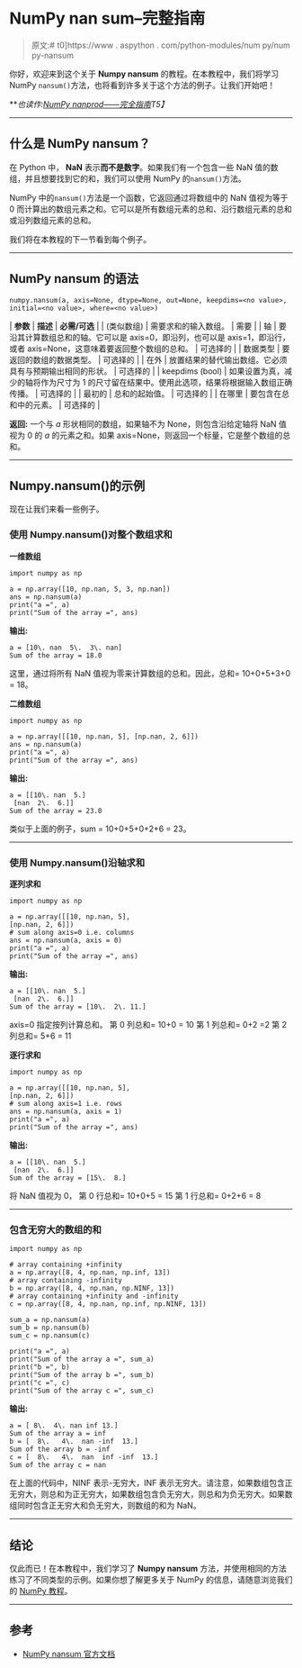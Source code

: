 # NumPy nan sum–完整指南

> 原文:# t0]https://www . aspython . com/python-modules/num py/num py-nansum

你好，欢迎来到这个关于 **Numpy nansum** 的教程。在本教程中，我们将学习 NumPy `nansum()`方法，也将看到许多关于这个方法的例子。让我们开始吧！

***也读作:[NumPy nanprod——完全指南](https://www.askpython.com/python-modules/numpy/numpy-nanprod)*T5】**

* * *

## 什么是 NumPy nansum？

在 Python 中， **NaN** 表示**而不是数字**。如果我们有一个包含一些 NaN 值的数组，并且想要找到它的和，我们可以使用 NumPy 的`nansum()`方法。

NumPy 中的`nansum()`方法是一个函数，它返回通过将数组中的 NaN 值视为等于 0 而计算出的数组元素之和。它可以是所有数组元素的总和、沿行数组元素的总和或沿列数组元素的总和。

我们将在本教程的下一节看到每个例子。

* * *

## NumPy nansum 的语法

```
numpy.nansum(a, axis=None, dtype=None, out=None, keepdims=<no value>, initial=<no value>, where=<no value>)

```

| **参数** | **描述** | **必需/可选** |
| (类似数组) | 需要求和的输入数组。 | 需要 |
| 轴 | 要沿其计算数组总和的轴。它可以是 axis=0，即沿列，也可以是 axis=1，即沿行，或者 axis=None，这意味着要返回整个数组的总和。 | 可选择的 |
| 数据类型 | 要返回的数组的数据类型。 | 可选择的 |
| 在外 | 放置结果的替代输出数组。它必须具有与预期输出相同的形状。 | 可选择的 |
| keepdims (bool) | 如果设置为真，减少的轴将作为尺寸为 1 的尺寸留在结果中。使用此选项，结果将根据输入数组正确传播。 | 可选择的 |
| 最初的 | 总和的起始值。 | 可选择的 |
| 在哪里 | 要包含在总和中的元素。 | 可选择的 |

**返回:**
一个与 *a* 形状相同的数组，如果轴不为 None，则包含沿给定轴将 NaN 值视为 0 的 *a* 的元素之和。如果 axis=None，则返回一个标量，它是整个数组的总和。

* * *

## Numpy.nansum()的示例

现在让我们来看一些例子。

### 使用 Numpy.nansum()对整个数组求和

**一维数组**

```
import numpy as np

a = np.array([10, np.nan, 5, 3, np.nan])
ans = np.nansum(a)
print("a =", a)
print("Sum of the array =", ans)

```

**输出:**

```
a = [10\. nan  5\.  3\. nan]
Sum of the array = 18.0

```

这里，通过将所有 NaN 值视为零来计算数组的总和。因此，总和= 10+0+5+3+0 = 18。

**二维数组**

```
import numpy as np

a = np.array([[10, np.nan, 5], [np.nan, 2, 6]])
ans = np.nansum(a)
print("a =", a)
print("Sum of the array =", ans)

```

**输出:**

```
a = [[10\. nan  5.]
 [nan  2\.  6.]]
Sum of the array = 23.0

```

类似于上面的例子，sum = 10+0+5+0+2+6 = 23。

* * *

### 使用 Numpy.nansum()沿轴求和

**逐列求和**

```
import numpy as np

a = np.array([[10, np.nan, 5], 
[np.nan, 2, 6]])
# sum along axis=0 i.e. columns 
ans = np.nansum(a, axis = 0)
print("a =", a)
print("Sum of the array =", ans)

```

**输出:**

```
a = [[10\. nan  5.]
 [nan  2\.  6.]]
Sum of the array = [10\.  2\. 11.]

```

axis=0 指定按列计算总和。
第 0 列总和= 10+0 = 10
第 1 列总和= 0+2 =2
第 2 列总和= 5+6 = 11

**逐行求和**

```
import numpy as np

a = np.array([[10, np.nan, 5], 
[np.nan, 2, 6]])
# sum along axis=1 i.e. rows 
ans = np.nansum(a, axis = 1)
print("a =", a)
print("Sum of the array =", ans)

```

**输出:**

```
a = [[10\. nan  5.]
 [nan  2\.  6.]]
Sum of the array = [15\.  8.]

```

将 NaN 值视为 0，
第 0 行总和= 10+0+5 = 15
第 1 行总和= 0+2+6 = 8

* * *

### 包含无穷大的数组的和

```
import numpy as np

# array containing +infinity
a = np.array([8, 4, np.nan, np.inf, 13])
# array containing -infinity
b = np.array([8, 4, np.nan, np.NINF, 13])
# array containing +infinity and -infinity
c = np.array([8, 4, np.nan, np.inf, np.NINF, 13])

sum_a = np.nansum(a)
sum_b = np.nansum(b)
sum_c = np.nansum(c)

print("a =", a)
print("Sum of the array a =", sum_a)
print("b =", b)
print("Sum of the array b =", sum_b)
print("c =", c)
print("Sum of the array c =", sum_c)

```

**输出:**

```
a = [ 8\.  4\. nan inf 13.]
Sum of the array a = inf
b = [  8\.   4\.  nan -inf  13.]
Sum of the array b = -inf
c = [  8\.   4\.  nan  inf -inf  13.]
Sum of the array c = nan

```

在上面的代码中，NINF 表示-无穷大，INF 表示无穷大。请注意，如果数组包含正无穷大，则总和为正无穷大，如果数组包含负无穷大，则总和为负无穷大。如果数组同时包含正无穷大和负无穷大，则数组的和为 NaN。

* * *

## 结论

仅此而已！在本教程中，我们学习了 **Numpy nansum** 方法，并使用相同的方法练习了不同类型的示例。如果你想了解更多关于 NumPy 的信息，请随意浏览我们的 [NumPy 教程](https://www.askpython.com/python-modules/numpy)。

* * *

## 参考

*   [NumPy nansum 官方文档](https://numpy.org/doc/stable/reference/generated/numpy.nansum.html)